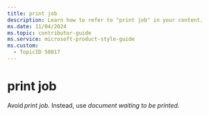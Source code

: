 ```yaml
---
title: print job
description: Learn how to refer to "print job" in your content.
ms.date: 11/04/2024
ms.topic: contributor-guide
ms.service: microsoft-product-style-guide
ms.custom:
  - TopicID 50817
---
```



# print job

Avoid *print job.* Instead, use *document waiting to be printed.*